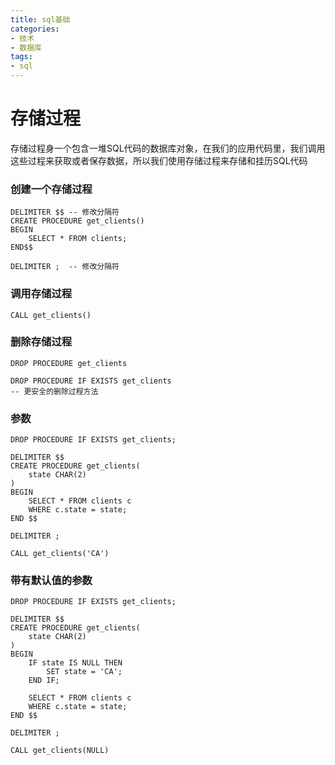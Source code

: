 ```yaml
---
title: sql基础
categories: 
- 技术
- 数据库
tags:
- sql
---
```




#  存储过程

存储过程身一个包含一堆SQL代码的数据库对象，在我们的应用代码里，我们调用这些过程来获取或者保存数据，所以我们使用存储过程来存储和挂历SQL代码



### 创建一个存储过程

```mysql
DELIMITER $$ -- 修改分隔符
CREATE PROCEDURE get_clients() 
BEGIN
	SELECT * FROM clients;
END$$

DELIMITER ;  -- 修改分隔符
```

 ### 调用存储过程

```mysql
CALL get_clients() 
```

### 删除存储过程

```mysql
DROP PROCEDURE get_clients
```

```mysql
DROP PROCEDURE IF EXISTS get_clients
-- 更安全的删除过程方法
```

### 参数

```mysql
DROP PROCEDURE IF EXISTS get_clients;

DELIMITER $$
CREATE PROCEDURE get_clients(
	state CHAR(2)
)
BEGIN
	SELECT * FROM clients c
    WHERE c.state = state;
END $$

DELIMITER ;
```

```mysql
CALL get_clients('CA')	
```

### 带有默认值的参数

```mysql
DROP PROCEDURE IF EXISTS get_clients;

DELIMITER $$
CREATE PROCEDURE get_clients(
	state CHAR(2)
)
BEGIN
	IF state IS NULL THEN
		SET state = 'CA';
	END IF;
    
	SELECT * FROM clients c
    WHERE c.state = state;
END $$

DELIMITER ;
```

```mysql
CALL get_clients(NULL)
```



